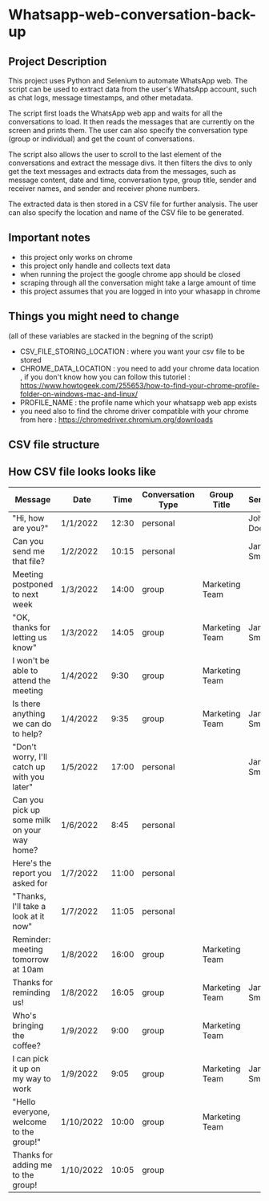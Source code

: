 # Whatsapp-web-conversation-back-up

## Project Description
This project uses Python and Selenium to automate WhatsApp web. The script can be used to extract data from the user's WhatsApp account, such as chat logs, message timestamps, and other metadata.

The script first loads the WhatsApp web app and waits for all the conversations to load. It then reads the messages that are currently on the screen and prints them. The user can also specify the conversation type (group or individual) and get the count of conversations.

The script also allows the user to scroll to the last element of the conversations and extract the message divs. It then filters the divs to only get the text messages and extracts data from the messages, such as message content, date and time, conversation type, group title, sender and receiver names, and sender and receiver phone numbers.

The extracted data is then stored in a CSV file for further analysis. The user can also specify the location and name of the CSV file to be generated.

## Important notes 
* this project only works on chrome
* this project only handle and collects text data 
* when running  the project the google chrome app should be closed 
* scraping through all the conversation might take a large amount of time
* this project assumes that you are logged in into your whasapp in chrome

## Things you might need to change 
(all of these variables are stacked in the begning of the script)
* CSV_FILE_STORING_LOCATION : where you want your csv file to be stored
* CHROME_DATA_LOCATION : you need to add your chrome data location , if you don't know how you can follow this tutoriel  : https://www.howtogeek.com/255653/how-to-find-your-chrome-profile-folder-on-windows-mac-and-linux/
* PROFILE_NAME : the profile name which your whatsapp web app exists
* you need also to find the chrome driver compatible with your chrome from here : https://chromedriver.chromium.org/downloads

## CSV file structure
## How CSV file looks looks like
| Message                                       | Date          | Time   | Conversation Type | Group Title      | Sender      | Receiver    | Sender Number | Receiver Number |
| --------------------------------------------- | ------------- | ------ | ---------------- | ---------------- | -----------| -----------| ------------- | --------------- |
| "Hi, how are you?"                            | 1/1/2022      | 12:30  | personal         |                  | John Doe    |             |               | 1234567890      |
| Can you send me that file?                    | 1/2/2022      | 10:15  | personal         |                  | Jane Smith  |             |               | 1987654321      |
| Meeting postponed to next week                | 1/3/2022      | 14:00  | group            | Marketing Team   |             |             |               |                 |
| "OK, thanks for letting us know"              | 1/3/2022      | 14:05  | group            | Marketing Team   | Jane Smith |             | 1987654321    |                 |
| I won't be able to attend the meeting         | 1/4/2022      | 9:30   | group            | Marketing Team   |             |             | 1234567890    |                 |
| Is there anything we can do to help?          | 1/4/2022      | 9:35   | group            | Marketing Team   | Jane Smith |             | 1987654321    |                 |
| "Don't worry, I'll catch up with you later"   | 1/5/2022      | 17:00  | personal         |                  | Jane Smith  |             |               |                 |
| Can you pick up some milk on your way home?    | 1/6/2022      | 8:45   | personal         |                  |             | Jane Smith  |               | 1987654321      |
| Here's the report you asked for               | 1/7/2022      | 11:00  | personal         |                  |             | Jane Smith  |               | 1987654321      |
| "Thanks, I'll take a look at it now"          | 1/7/2022      | 11:05  | personal         |                  |             | Jane Smith  |               | 1987654321      |
| Reminder: meeting tomorrow at 10am            | 1/8/2022      | 16:00  | group            | Marketing Team   |             |             |               |                 |
| Thanks for reminding us!                      | 1/8/2022      | 16:05  | group            | Marketing Team   | Jane Smith |             | 1987654321    |                 |
| Who's bringing the coffee?                    | 1/9/2022      | 9:00   | group            | Marketing Team   |             |             |               |                 |
| I can pick it up on my way to work            | 1/9/2022      | 9:05   | group            | Marketing Team   | Jane Smith |             | 1987654321    |                 |
| "Hello everyone, welcome to the group!"       | 1/10/2022     | 10:00  | group            | Marketing Team   |             |             |               |                 |
| Thanks for adding me to the group!            | 1/10/2022     | 10:05  | group           


